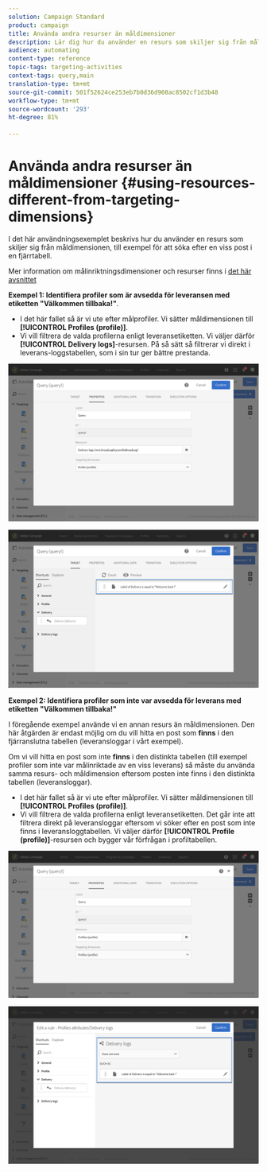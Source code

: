 ```yaml
---
solution: Campaign Standard
product: campaign
title: Använda andra resurser än måldimensioner
description: Lär dig hur du använder en resurs som skiljer sig från måldimensionen.
audience: automating
content-type: reference
topic-tags: targeting-activities
context-tags: query,main
translation-type: tm+mt
source-git-commit: 501f52624ce253eb7b0d36d908ac8502cf1d3b48
workflow-type: tm+mt
source-wordcount: '293'
ht-degree: 81%

---
```



# Använda andra resurser än måldimensioner {#using-resources-different-from-targeting-dimensions}

I det här användningsexemplet beskrivs hur du använder en resurs som skiljer sig från måldimensionen, till exempel för att söka efter en viss post i en fjärrtabell.

Mer information om målinriktningsdimensioner och resurser finns i [det här avsnittet](../../automating/using/query.md#targeting-dimensions-and-resources)

**Exempel 1: Identifiera profiler som är avsedda för leveransen med etiketten &quot;Välkommen tillbaka!&quot;**.

* I det här fallet så är vi ute efter målprofiler.  Vi sätter måldimensionen till **[!UICONTROL Profiles (profile)]**.
* Vi vill filtrera de valda profilerna enligt leveransetiketten.  Vi väljer därför **[!UICONTROL Delivery logs]**-resursen. På så sätt så filtrerar vi direkt i leverans-loggstabellen, som i sin tur ger bättre prestanda.

![](assets/targeting_dimension6.png)

![](assets/targeting_dimension7.png)

**Exempel 2: Identifiera profiler som inte var avsedda för leverans med etiketten &quot;Välkommen tillbaka!&quot;**

I föregående exempel använde vi en annan resurs än måldimensionen.  Den här åtgärden är endast möjlig om du vill hitta en post som **finns** i den fjärranslutna tabellen (leveransloggar i vårt exempel).

Om vi vill hitta en post som inte **finns** i den distinkta tabellen (till exempel profiler som inte var målinriktade av en viss leverans) så måste du använda samma resurs- och måldimension eftersom posten inte finns i den distinkta tabellen (leveransloggar).

* I det här fallet så är vi ute efter målprofiler. Vi sätter måldimensionen till **[!UICONTROL Profiles (profile)]**.
* Vi vill filtrera de valda profilerna enligt leveransetiketten. Det går inte att filtrera direkt på leveransloggar eftersom vi söker efter en post som inte finns i leveransloggtabellen.  Vi väljer därför **[!UICONTROL Profile (profile)]**-resursen och bygger vår förfrågan i profiltabellen.

![](assets/targeting_dimension8.png)

![](assets/targeting_dimension9.png)
